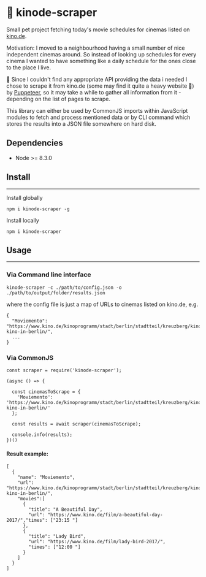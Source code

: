 # 🍿 kinode-scraper

Small pet project fetching today's movie schedules for cinemas listed on [kino.de](https://kino.de).

Motivation: I moved to a neighbourhood having a small number of nice independent cinemas around. So instead of looking up schedules for every cinema I wanted to have something like a daily schedule for the ones close to the place I live.

🙈 Since I couldn't find any appropriate API providing the data i needed I chose to scrape it from kino.de (some may find it quite a heavy website 💅) by [Puppeteer](https://github.com/GoogleChrome/puppeteer), so it may take a while to gather all information from it - depending on the list of pages to scrape.

This library can either be used by CommonJS imports within JavaScript modules to fetch and process mentioned data or by CLI command which stores the results into a JSON file somewhere on hard disk.

## Dependencies
- Node >= 8.3.0

## Install
---

Install globally
```
npm i kinode-scraper -g
```

Install locally
```
npm i kinode-scraper
```

## Usage
---

### Via Command line interface
```
kinode-scraper -c ./path/to/config.json -o ./path/to/output/folder/results.json
```
where the config file is just a map of URLs to cinemas listed on kino.de, e.g.

```
{
  "Moviemento": "https://www.kino.de/kinoprogramm/stadt/berlin/stadtteil/kreuzberg/kino/moviemento-kino-in-berlin/",
  ...
}
```

### Via CommonJS
```
const scraper = require('kinode-scraper');

(async () => {

  const cinemasToScrape = {
    'Moviemento': 'https://www.kino.de/kinoprogramm/stadt/berlin/stadtteil/kreuzberg/kino/moviemento-kino-in-berlin/'
  };

  const results = await scraper(cinemasToScrape);

  console.info(results);
})()
```

#### Result example:
```
[
  {
    "name": "Moviemento",
    "url": "https://www.kino.de/kinoprogramm/stadt/berlin/stadtteil/kreuzberg/kino/moviemento-kino-in-berlin/",
    "movies":[
      { 
        "title": "A Beautiful Day",
        "url": "https://www.kino.de/film/a-beautiful-day-2017/","times": ["23:15 "]
      },
      {
        "title": "Lady Bird",
        "url": "https://www.kino.de/film/lady-bird-2017/",
        "times": ["12:00 "]
      }
    ]
  }
]
```